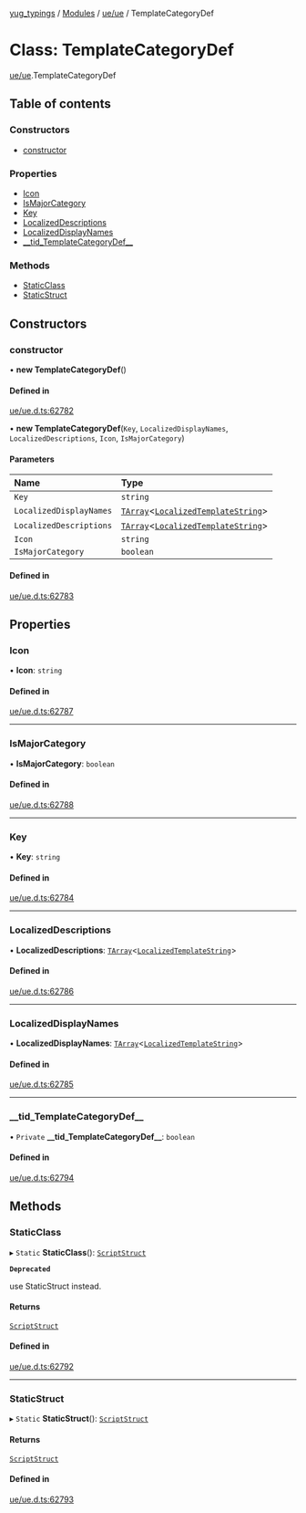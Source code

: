 [yug_typings](../README.md) / [Modules](../modules.md) / [ue/ue](../modules/ue_ue.md) / TemplateCategoryDef

# Class: TemplateCategoryDef

[ue/ue](../modules/ue_ue.md).TemplateCategoryDef

## Table of contents

### Constructors

- [constructor](ue_ue.TemplateCategoryDef.md#constructor)

### Properties

- [Icon](ue_ue.TemplateCategoryDef.md#icon)
- [IsMajorCategory](ue_ue.TemplateCategoryDef.md#ismajorcategory)
- [Key](ue_ue.TemplateCategoryDef.md#key)
- [LocalizedDescriptions](ue_ue.TemplateCategoryDef.md#localizeddescriptions)
- [LocalizedDisplayNames](ue_ue.TemplateCategoryDef.md#localizeddisplaynames)
- [\_\_tid\_TemplateCategoryDef\_\_](ue_ue.TemplateCategoryDef.md#__tid_templatecategorydef__)

### Methods

- [StaticClass](ue_ue.TemplateCategoryDef.md#staticclass)
- [StaticStruct](ue_ue.TemplateCategoryDef.md#staticstruct)

## Constructors

### constructor

• **new TemplateCategoryDef**()

#### Defined in

[ue/ue.d.ts:62782](https://github.com/YugMetaverse/yug_typings/blob/b7d9b19/ue/ue.d.ts#L62782)

• **new TemplateCategoryDef**(`Key`, `LocalizedDisplayNames`, `LocalizedDescriptions`, `Icon`, `IsMajorCategory`)

#### Parameters

| Name | Type |
| :------ | :------ |
| `Key` | `string` |
| `LocalizedDisplayNames` | [`TArray`](../interfaces/ue_puerts.TArray.md)<[`LocalizedTemplateString`](ue_ue.LocalizedTemplateString.md)\> |
| `LocalizedDescriptions` | [`TArray`](../interfaces/ue_puerts.TArray.md)<[`LocalizedTemplateString`](ue_ue.LocalizedTemplateString.md)\> |
| `Icon` | `string` |
| `IsMajorCategory` | `boolean` |

#### Defined in

[ue/ue.d.ts:62783](https://github.com/YugMetaverse/yug_typings/blob/b7d9b19/ue/ue.d.ts#L62783)

## Properties

### Icon

• **Icon**: `string`

#### Defined in

[ue/ue.d.ts:62787](https://github.com/YugMetaverse/yug_typings/blob/b7d9b19/ue/ue.d.ts#L62787)

___

### IsMajorCategory

• **IsMajorCategory**: `boolean`

#### Defined in

[ue/ue.d.ts:62788](https://github.com/YugMetaverse/yug_typings/blob/b7d9b19/ue/ue.d.ts#L62788)

___

### Key

• **Key**: `string`

#### Defined in

[ue/ue.d.ts:62784](https://github.com/YugMetaverse/yug_typings/blob/b7d9b19/ue/ue.d.ts#L62784)

___

### LocalizedDescriptions

• **LocalizedDescriptions**: [`TArray`](../interfaces/ue_puerts.TArray.md)<[`LocalizedTemplateString`](ue_ue.LocalizedTemplateString.md)\>

#### Defined in

[ue/ue.d.ts:62786](https://github.com/YugMetaverse/yug_typings/blob/b7d9b19/ue/ue.d.ts#L62786)

___

### LocalizedDisplayNames

• **LocalizedDisplayNames**: [`TArray`](../interfaces/ue_puerts.TArray.md)<[`LocalizedTemplateString`](ue_ue.LocalizedTemplateString.md)\>

#### Defined in

[ue/ue.d.ts:62785](https://github.com/YugMetaverse/yug_typings/blob/b7d9b19/ue/ue.d.ts#L62785)

___

### \_\_tid\_TemplateCategoryDef\_\_

• `Private` **\_\_tid\_TemplateCategoryDef\_\_**: `boolean`

#### Defined in

[ue/ue.d.ts:62794](https://github.com/YugMetaverse/yug_typings/blob/b7d9b19/ue/ue.d.ts#L62794)

## Methods

### StaticClass

▸ `Static` **StaticClass**(): [`ScriptStruct`](ue_ue.ScriptStruct.md)

**`Deprecated`**

use StaticStruct instead.

#### Returns

[`ScriptStruct`](ue_ue.ScriptStruct.md)

#### Defined in

[ue/ue.d.ts:62792](https://github.com/YugMetaverse/yug_typings/blob/b7d9b19/ue/ue.d.ts#L62792)

___

### StaticStruct

▸ `Static` **StaticStruct**(): [`ScriptStruct`](ue_ue.ScriptStruct.md)

#### Returns

[`ScriptStruct`](ue_ue.ScriptStruct.md)

#### Defined in

[ue/ue.d.ts:62793](https://github.com/YugMetaverse/yug_typings/blob/b7d9b19/ue/ue.d.ts#L62793)
